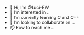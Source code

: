 - 👋 Hi, I’m @Luci-EW
- 👀 I’m interested in ...
- 🌱 I’m currently learning C and C++
- 💞️ I’m looking to collaborate on ...
- 📫 How to reach me ...

<!---
Luci-EW/Luci-EW is a ✨ special ✨ repository because its `README.md` (this file) appears on your GitHub profile.
You can click the Preview link to take a look at your changes.
--->
